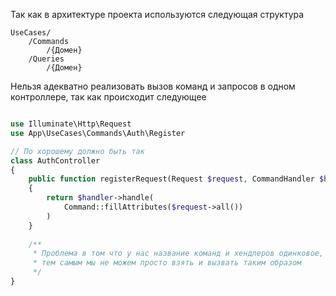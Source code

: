 Так как в архитектуре проекта используются следующая структура

```text
UseCases/
    /Commands
        /{Домен}
    /Queries
        /{Домен}
```

Нельзя адекватно реализовать вызов команд и запросов в одном контроллере, так как происходит следующее

```php

use Illuminate\Http\Request
use App\UseCases\Commands\Auth\Register

// По хорошему должно быть так
class AuthController
{
    public function registerRequest(Request $request, CommandHandler $handler)
    {
        return $handler->handle(
            Command::fillAttributes($request->all())
        )
    }
    
    /** 
     * Проблема в том что у нас название команд и хендлеров одинковое, 
     * тем самым мы не можем просто взять и вызвать таким образом 
     */
}

```